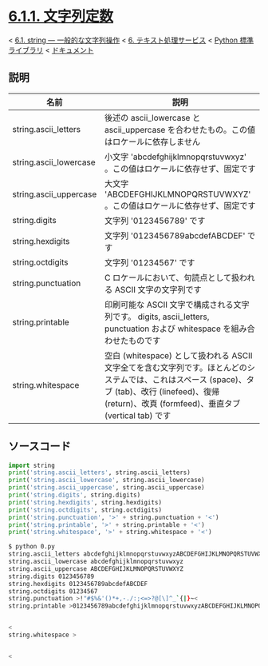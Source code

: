 # [6.1.1. 文字列定数](https://docs.python.jp/3/library/string.html#string-constants)

< [6.1. string — 一般的な文字列操作](https://docs.python.jp/3/library/string.html#module-string) < [6. テキスト処理サービス](https://docs.python.jp/3/library/text.html#text-processing-services) < [Python 標準ライブラリ](https://docs.python.jp/3/library/index.html#the-python-standard-library) < [ドキュメント](https://docs.python.jp/3/index.html)

## 説明

名前|説明
----|----
string.ascii_letters|後述の ascii_lowercase と ascii_uppercase を合わせたもの。この値はロケールに依存しません
string.ascii_lowercase|小文字 'abcdefghijklmnopqrstuvwxyz' 。この値はロケールに依存せず、固定です
string.ascii_uppercase|大文字 'ABCDEFGHIJKLMNOPQRSTUVWXYZ' 。この値はロケールに依存せず、固定です
string.digits|文字列 '0123456789' です
string.hexdigits|文字列 '0123456789abcdefABCDEF' です
string.octdigits|文字列 '01234567' です
string.punctuation|C ロケールにおいて、句読点として扱われる ASCII 文字の文字列です
string.printable|印刷可能な ASCII 文字で構成される文字列です。 digits, ascii_letters, punctuation および whitespace を組み合わせたものです
string.whitespace|空白 (whitespace) として扱われる ASCII 文字全てを含む文字列です。ほとんどのシステムでは、これはスペース (space)、タブ (tab)、改行 (linefeed)、復帰 (return)、改頁 (formfeed)、垂直タブ (vertical tab) です

## ソースコード

```python
import string
print('string.ascii_letters', string.ascii_letters)
print('string.ascii_lowercase', string.ascii_lowercase)
print('string.ascii_uppercase', string.ascii_uppercase)
print('string.digits', string.digits)
print('string.hexdigits', string.hexdigits)
print('string.octdigits', string.octdigits)
print('string.punctuation', '>' + string.punctuation + '<')
print('string.printable', '>' + string.printable + '<')
print('string.whitespace', '>' + string.whitespace + '<')
```
```sh
$ python 0.py 
string.ascii_letters abcdefghijklmnopqrstuvwxyzABCDEFGHIJKLMNOPQRSTUVWXYZ
string.ascii_lowercase abcdefghijklmnopqrstuvwxyz
string.ascii_uppercase ABCDEFGHIJKLMNOPQRSTUVWXYZ
string.digits 0123456789
string.hexdigits 0123456789abcdefABCDEF
string.octdigits 01234567
string.punctuation >!"#$%&'()*+,-./:;<=>?@[\]^_`{|}~<
string.printable >0123456789abcdefghijklmnopqrstuvwxyzABCDEFGHIJKLMNOPQRSTUVWXYZ!"#$%&'()*+,-./:;<=>?@[\]^_`{|}~ 	


<
string.whitespace > 	


<
```
